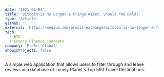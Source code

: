 ```yaml
---
date: '2021-01-04'
title: 'Bitcoin Is No Longer a Fringe Asset. Should YOU Hold?'
type: 'Article'
github: ''
external: 'https://medium.com/probit-exchange/bitcoin-is-no-longer-a-fringe-asset-should-you-hold-9bbc084f2251'
tech:
  - BTC
  - Legacy Finance Concepts
company: 'ProBit Global'
showInProjects: false
---
```


A simple web application that allows users to filter through and leave reviews in a database of Lonely Planet's Top 500 Travel Destinations.
